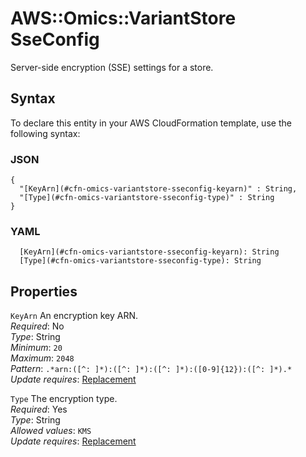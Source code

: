 # AWS::Omics::VariantStore SseConfig<a name="aws-properties-omics-variantstore-sseconfig"></a>

Server\-side encryption \(SSE\) settings for a store\.

## Syntax<a name="aws-properties-omics-variantstore-sseconfig-syntax"></a>

To declare this entity in your AWS CloudFormation template, use the following syntax:

### JSON<a name="aws-properties-omics-variantstore-sseconfig-syntax.json"></a>

```
{
  "[KeyArn](#cfn-omics-variantstore-sseconfig-keyarn)" : String,
  "[Type](#cfn-omics-variantstore-sseconfig-type)" : String
}
```

### YAML<a name="aws-properties-omics-variantstore-sseconfig-syntax.yaml"></a>

```
  [KeyArn](#cfn-omics-variantstore-sseconfig-keyarn): String
  [Type](#cfn-omics-variantstore-sseconfig-type): String
```

## Properties<a name="aws-properties-omics-variantstore-sseconfig-properties"></a>

`KeyArn`  <a name="cfn-omics-variantstore-sseconfig-keyarn"></a>
An encryption key ARN\.  
*Required*: No  
*Type*: String  
*Minimum*: `20`  
*Maximum*: `2048`  
*Pattern*: `.*arn:([^: ]*):([^: ]*):([^: ]*):([0-9]{12}):([^: ]*).*`  
*Update requires*: [Replacement](https://docs.aws.amazon.com/AWSCloudFormation/latest/UserGuide/using-cfn-updating-stacks-update-behaviors.html#update-replacement)

`Type`  <a name="cfn-omics-variantstore-sseconfig-type"></a>
The encryption type\.  
*Required*: Yes  
*Type*: String  
*Allowed values*: `KMS`  
*Update requires*: [Replacement](https://docs.aws.amazon.com/AWSCloudFormation/latest/UserGuide/using-cfn-updating-stacks-update-behaviors.html#update-replacement)
